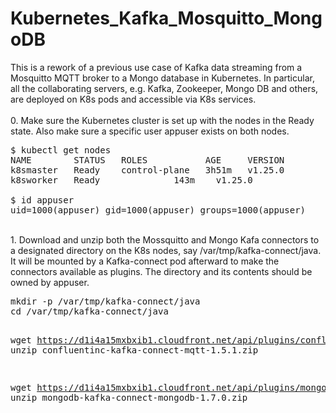 # Kubernetes_Kafka_Mosquitto_MongoDB
This is a rework of a previous use case of Kafka data streaming from a Mosquitto MQTT broker to a Mongo database in Kubernetes. In particular, all the collaborating servers, e.g. Kafka, Zookeeper, Mongo DB and others, are deployed on K8s pods and accessible via K8s services. <br>
<br> 
0.  Make sure the Kubernetes cluster is set up with the nodes in the Ready state. Also make sure a specific user appuser exists on both nodes.
<pre>
$ kubectl get nodes
NAME        STATUS   ROLES           AGE     VERSION
k8smaster   Ready    control-plane   3h51m   v1.25.0
k8sworker   Ready    <none>          143m    v1.25.0

$ id appuser
uid=1000(appuser) gid=1000(appuser) groups=1000(appuser)
</pre>
<br>
1. Download and unzip both the Mossquitto and Mongo Kafa connectors to a designated directory on the K8s nodes, say /var/tmp/kafka-connect/java. It will be mounted by a Kafka-connect pod afterward to make the connectors available as plugins. The directory and its contents should be owned by appuser.
<pre>
mkdir -p /var/tmp/kafka-connect/java
cd /var/tmp/kafka-connect/java

wget https://d1i4a15mxbxib1.cloudfront.net/api/plugins/confluentinc/kafka-connect-mqtt/versions/1.5.1/confluentinc-kafka-connect-mqtt-1.5.1.zip
unzip confluentinc-kafka-connect-mqtt-1.5.1.zip

wget https://d1i4a15mxbxib1.cloudfront.net/api/plugins/mongodb/kafka-connect-mongodb/versions/1.7.0/mongodb-kafka-connect-mongodb-1.7.0.zip
unzip mongodb-kafka-connect-mongodb-1.7.0.zip
</pre>
</br>
